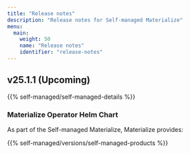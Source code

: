 ```yaml
---
title: "Release notes"
description: "Release notes for Self-managed Materialize"
menu:
  main:
    weight: 50
    name: "Release notes"
    identifier: "release-notes"
---
```


## v25.1.1 (Upcoming)

{{% self-managed/self-managed-details %}}

### Materialize Operator Helm Chart

As part of the Self-managed Materialize, Materialize provides:

{{% self-managed/versions/self-managed-products %}}
